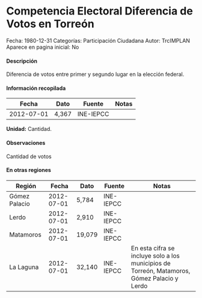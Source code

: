 Competencia Electoral Diferencia de Votos en Torreón
=====

Fecha: 1980-12-31
Categorías: Participación Ciudadana
Autor: TrcIMPLAN
Aparece en pagina inicial: No

#### Descripción

Diferencia de votos entre primer y segundo lugar en la elección federal.

#### Información recopilada

<table class="table table-hover table-bordered matriz">
<thead>
<tr>
<th>Fecha</th>
<th>Dato</th>
<th>Fuente</th>
<th>Notas</th>
</tr>
</thead>
<tbody>
<tr>
<td>2012-07-01</td>
<td class="derecha">4,367</td>
<td>INE-IEPCC</td>
<td></td>
</tr>
</tbody>
</table>

<b>Unidad:</b> Cantidad.

#### Observaciones

Cantidad de votos


#### En otras regiones

<table class="table table-hover table-bordered matriz">
<thead>
<tr>
<th>Región</th>
<th>Fecha</th>
<th>Dato</th>
<th>Fuente</th>
<th>Notas</th>
</tr>
</thead>
<tbody>
<tr>
<td>Gómez Palacio</td>
<td>2012-07-01</td>
<td class="derecha">5,784</td>
<td>INE-IEPCC</td>
<td></td>
</tr>
<tr>
<td>Lerdo</td>
<td>2012-07-01</td>
<td class="derecha">2,910</td>
<td>INE-IEPCC</td>
<td></td>
</tr>
<tr>
<td>Matamoros</td>
<td>2012-07-01</td>
<td class="derecha">19,079</td>
<td>INE-IEPCC</td>
<td></td>
</tr>
<tr>
<td>La Laguna</td>
<td>2012-07-01</td>
<td class="derecha">32,140</td>
<td>INE-IEPCC</td>
<td>En esta cifra se incluye solo a los municipios de Torreón, Matamoros, Gómez Palacio y Lerdo</td>
</tr>
</tbody>
</table>

